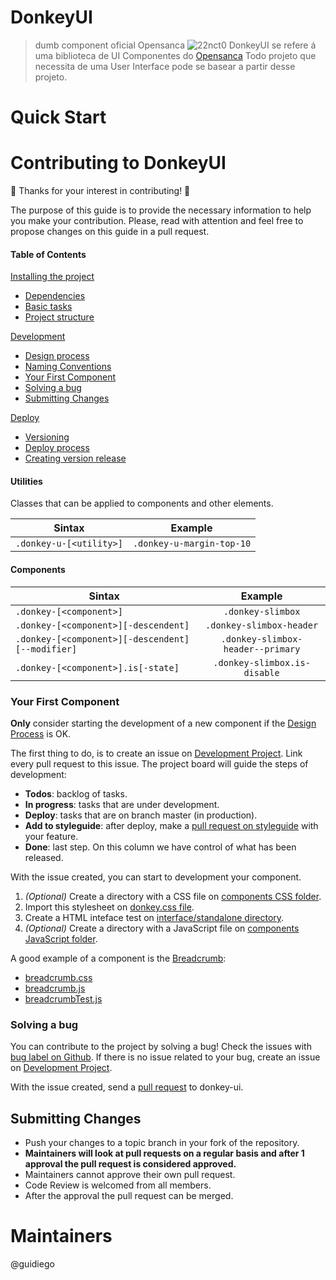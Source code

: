 # DonkeyUI
> dumb component oficial Opensanca
![22nct0](https://user-images.githubusercontent.com/10289071/34912085-64330040-f8be-11e7-99a2-dae4b520ded1.jpg)
DonkeyUI se refere á uma biblioteca de UI Componentes do [Opensanca](https://www.opensanca.com.br)
Todo projeto que necessita de uma User Interface pode se basear a partir desse projeto. 

# Quick Start


# Contributing to DonkeyUI
:tada: Thanks for your interest in contributing! :tada:

The purpose of this guide is to provide the necessary information to help you make your contribution. Please, read with attention and feel free to propose changes on this guide in a pull request.

#### Table of Contents

[Installing the project](#installing-the-project)
  * [Dependencies](#dependencies)
  * [Basic tasks](#basic-tasks)
  * [Project structure](#project-structure)

[Development](#development)
  * [Design process](#design-process)
  * [Naming Conventions](#code-convetions)
  * [Your First Component](#your-fist-component)
  * [Solving a bug](#solving-a-bug)
  * [Submitting Changes](#submitting-changes)

[Deploy](#deploy)
  * [Versioning](#versioning)
  * [Deploy process](#deploy-process)
  * [Creating version release](#creating-version-release)


#### Utilities

Classes that can be applied to components and other elements.

| Sintax                       | Example               |
| -----------------------------|:---------------------:|
| `.donkey-u-[<utility>]`          | `.donkey-u-margin-top-10` |

#### Components

| Sintax                                          | Example                      |
| ------------------------------------------------|:----------------------------:|
| `.donkey-[<component>]`                             | `.donkey-slimbox`                |
| `.donkey-[<component>][-descendent]`                | `.donkey-slimbox-header`         |
| `.donkey-[<component>][-descendent][--modifier]`    | `.donkey-slimbox-header--primary`|
| `.donkey-[<component>].is[-state]`                  | `.donkey-slimbox.is-disable`     |

### Your First Component

**Only** consider starting the development of a new component if the [Design Process](#design-process) is OK.

The first thing to do, is to create an issue on [Development Project](https://github.com/opensanca/burro). Link every pull request to this issue. The project board will guide the steps of development:

- **Todos**: backlog of tasks.
- **In progress**: tasks that are under development.
- **Deploy**: tasks that are on branch master (in production).
- **Add to styleguide**: after deploy, make a [pull request on styleguide](https://github.com/ContaAzul/styleguide) with your feature.
- **Done**: last step. On this column we have control of what has been released.

With the issue created, you can start to development your component.

1. *(Optional)* Create a directory with a CSS file on [components CSS folder](https://github.com/).
2. Import this stylesheet on [donkey.css file](https://github.com/).
3. Create a HTML inteface test on [interface/standalone directory](https://github.com/).
4. *(Optional)* Create a directory with a JavaScript file on [components JavaScript folder]().

A good example of a component is the [Breadcrumb](http://donkey.opensanca.github.io/#!donkey):

- [breadcrumb.css]()
- [breadcrumb.js]()
- [breadcrumbTest.js]()

### Solving a bug

You can contribute to the project by solving a bug! Check the issues with [bug label on Github](https://github.com/). If there is no issue related to your bug, create an issue on [Development Project](https://github.com/).

With the issue created, send a [pull request](#pull-request) to donkey-ui.

## Submitting Changes

* Push your changes to a topic branch in your fork of the repository.
* **Maintainers will look at pull requests on a regular basis and after 1 approval the pull request is considered approved.**
* Maintainers cannot approve their own pull request.
* Code Review is welcomed from all members.
* After the approval the pull request can be merged.


# Maintainers
@guidiego 


